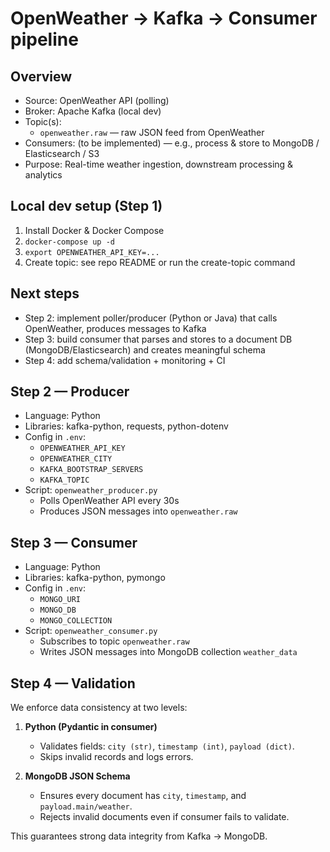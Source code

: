 # OpenWeather → Kafka → Consumer pipeline

## Overview
- Source: OpenWeather API (polling)
- Broker: Apache Kafka (local dev)
- Topic(s):
  - `openweather.raw` — raw JSON feed from OpenWeather
- Consumers: (to be implemented) — e.g., process & store to MongoDB / Elasticsearch / S3
- Purpose: Real-time weather ingestion, downstream processing & analytics

## Local dev setup (Step 1)
1. Install Docker & Docker Compose
2. `docker-compose up -d`
3. `export OPENWEATHER_API_KEY=...`
4. Create topic: see repo README or run the create-topic command

## Next steps
- Step 2: implement poller/producer (Python or Java) that calls OpenWeather, produces messages to Kafka
- Step 3: build consumer that parses and stores to a document DB (MongoDB/Elasticsearch) and creates meaningful schema
- Step 4: add schema/validation + monitoring + CI

## Step 2 — Producer

- Language: Python
- Libraries: kafka-python, requests, python-dotenv
- Config in `.env`:
  - `OPENWEATHER_API_KEY`
  - `OPENWEATHER_CITY`
  - `KAFKA_BOOTSTRAP_SERVERS`
  - `KAFKA_TOPIC`
- Script: `openweather_producer.py`
  - Polls OpenWeather API every 30s
  - Produces JSON messages into `openweather.raw`

## Step 3 — Consumer

- Language: Python
- Libraries: kafka-python, pymongo
- Config in `.env`:
  - `MONGO_URI`
  - `MONGO_DB`
  - `MONGO_COLLECTION`
- Script: `openweather_consumer.py`
  - Subscribes to topic `openweather.raw`
  - Writes JSON messages into MongoDB collection `weather_data`

## Step 4 — Validation

We enforce data consistency at two levels:

1. **Python (Pydantic in consumer)**  
   - Validates fields: `city (str)`, `timestamp (int)`, `payload (dict)`.  
   - Skips invalid records and logs errors.

2. **MongoDB JSON Schema**  
   - Ensures every document has `city`, `timestamp`, and `payload.main/weather`.  
   - Rejects invalid documents even if consumer fails to validate.

This guarantees strong data integrity from Kafka → MongoDB.
